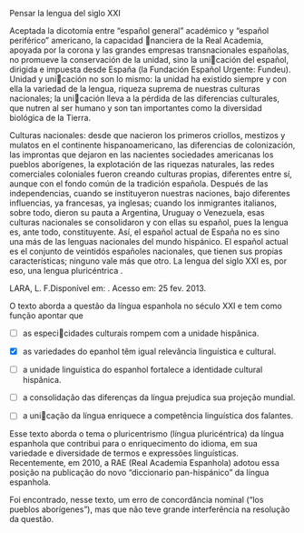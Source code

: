 

Pensar la lengua del siglo XXI

Aceptada la dicotomía entre “español general” académico y “español periférico” americano, la capacidad nanciera de la Real Academia, apoyada por la corona y las grandes empresas transnacionales españolas, no promueve la conservación de la unidad, sino la unicación del español, dirigida e impuesta desde España (la Fundación Español Urgente: Fundeu). Unidad y unicación no son lo mismo: la unidad ha existido siempre y con ella la variedad de la lengua, riqueza suprema de nuestras culturas nacionales; la unicación lleva a la pérdida de las diferencias culturales, que nutren al ser humano y son tan importantes como la diversidad biológica de la Tierra.

Culturas nacionales: desde que nacieron los primeros criollos, mestizos y mulatos en el continente hispanoamericano, las diferencias de colonización, las improntas que dejaron en las nacientes sociedades americanas los pueblos aborígenes, la explotación de las riquezas naturales, las redes comerciales coloniales fueron creando culturas propias, diferentes entre sí, aunque con el fondo común de la tradición española. Después de las independencias, cuando se instituyeron nuestras naciones, bajo diferentes influencias, ya francesas, ya inglesas; cuando los inmigrantes italianos, sobre todo, dieron su pauta a Argentina, Uruguay o Venezuela, esas culturas nacionales se consolidaron y con ellas su español, pues la lengua es, ante todo, constituyente. Así, el español actual de España no es sino una más de las lenguas nacionales del mundo hispánico. El español actual es el conjunto de veintidós españoles nacionales, que tienen sus propias características; ninguno vale más que otro. La lengua del siglo XXI es, por eso, una lengua pluricéntrica .

LARA, L. F.Disponível em: . Acesso em: 25 fev. 2013.

O texto aborda a questão da língua espanhola no século XXI e tem como função apontar que



- [ ] as especicidades culturais rompem com a unidade hispânica.
- [x] as variedades do epanhol têm igual relevância linguística e cultural.
- [ ] a unidade linguística do espanhol fortalece a identidade cultural hispânica.
- [ ] a consolidação das diferenças da língua prejudica sua projeção mundial.
- [ ] a unicação da língua enriquece a competência linguística dos falantes.


Esse texto aborda o tema o pluricentrismo (língua pluricéntrica) da língua espanhola que contribui para o enriquecimento do idioma, em sua variedade e diversidade de termos e expressões linguísticas. Recentemente, em 2010, a RAE (Real Academia Espanhola) adotou essa posição na publicação do novo “diccionario pan-hispánico” da língua espanhola.

Foi encontrado, nesse texto, um erro de concordância nominal (“los pueblos aborígenes”), mas que não teve grande interferência na resolução da questão.

        